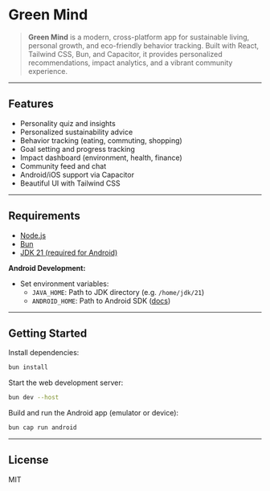 # Green Mind

> **Green Mind** is a modern, cross-platform app for sustainable living, personal growth, and eco-friendly behavior tracking. Built with React, Tailwind CSS, Bun, and Capacitor, it provides personalized recommendations, impact analytics, and a vibrant community experience.

---

## Features
- Personality quiz and insights
- Personalized sustainability advice
- Behavior tracking (eating, commuting, shopping)
- Goal setting and progress tracking
- Impact dashboard (environment, health, finance)
- Community feed and chat
- Android/iOS support via Capacitor
- Beautiful UI with Tailwind CSS

---

## Requirements
- [Node.js](https://nodejs.org/en)
- [Bun](https://bun.com/)
- [JDK 21 (required for Android)](https://www.oracle.com/java/technologies/javase/jdk21-archive-downloads.html)

**Android Development:**
- Set environment variables:
  - `JAVA_HOME`: Path to JDK directory (e.g. `/home/jdk/21`)
  - `ANDROID_HOME`: Path to Android SDK ([docs](https://developer.android.com/tools/variables))

---

## Getting Started

Install dependencies:
```bash
bun install
```

Start the web development server:
```bash
bun dev --host
```

Build and run the Android app (emulator or device):
```bash
bun cap run android
```

---

## License
MIT
